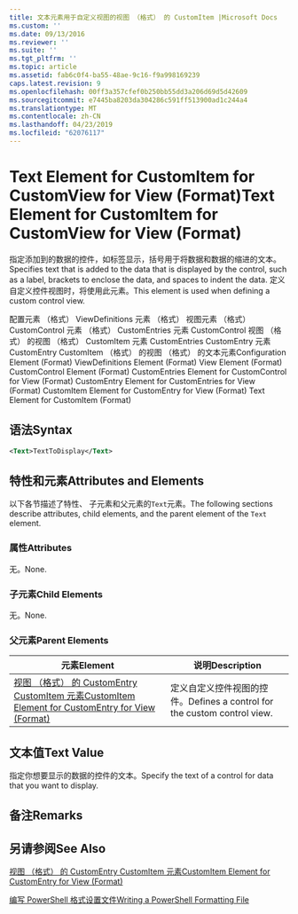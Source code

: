 ```yaml
---
title: 文本元素用于自定义视图的视图 （格式） 的 CustomItem |Microsoft Docs
ms.custom: ''
ms.date: 09/13/2016
ms.reviewer: ''
ms.suite: ''
ms.tgt_pltfrm: ''
ms.topic: article
ms.assetid: fab6c0f4-ba55-48ae-9c16-f9a998169239
caps.latest.revision: 9
ms.openlocfilehash: 00ff3a357cfef0b250bb55dd3a206d69d5d42609
ms.sourcegitcommit: e7445ba8203da304286c591ff513900ad1c244a4
ms.translationtype: MT
ms.contentlocale: zh-CN
ms.lasthandoff: 04/23/2019
ms.locfileid: "62076117"
---
```

# <a name="text-element-for-customitem-for-customview-for-view-format"></a><span data-ttu-id="f5ff4-102">Text Element for CustomItem for CustomView for View (Format)</span><span class="sxs-lookup"><span data-stu-id="f5ff4-102">Text Element for CustomItem for CustomView for View (Format)</span></span>

<span data-ttu-id="f5ff4-103">指定添加到的数据的控件，如标签显示，括号用于将数据和数据的缩进的文本。</span><span class="sxs-lookup"><span data-stu-id="f5ff4-103">Specifies text that is added to the data that is displayed by the control, such as a label, brackets to enclose the data, and spaces to indent the data.</span></span> <span data-ttu-id="f5ff4-104">定义自定义控件视图时，将使用此元素。</span><span class="sxs-lookup"><span data-stu-id="f5ff4-104">This element is used when defining a custom control view.</span></span>

<span data-ttu-id="f5ff4-105">配置元素 （格式） ViewDefinitions 元素 （格式） 视图元素 （格式） CustomControl 元素 （格式） CustomEntries 元素 CustomControl 视图 （格式） 的视图 （格式） CustomItem 元素 CustomEntries CustomEntry 元素CustomEntry CustomItem （格式） 的视图 （格式） 的文本元素</span><span class="sxs-lookup"><span data-stu-id="f5ff4-105">Configuration Element (Format) ViewDefinitions Element (Format) View Element (Format) CustomControl Element (Format) CustomEntries Element for CustomControl for View (Format) CustomEntry Element for CustomEntries for View (Format) CustomItem Element for CustomEntry for View (Format) Text Element for CustomItem (Format)</span></span>

## <a name="syntax"></a><span data-ttu-id="f5ff4-106">语法</span><span class="sxs-lookup"><span data-stu-id="f5ff4-106">Syntax</span></span>

```xml
<Text>TextToDisplay</Text>
```

## <a name="attributes-and-elements"></a><span data-ttu-id="f5ff4-107">特性和元素</span><span class="sxs-lookup"><span data-stu-id="f5ff4-107">Attributes and Elements</span></span>

<span data-ttu-id="f5ff4-108">以下各节描述了特性、 子元素和父元素的`Text`元素。</span><span class="sxs-lookup"><span data-stu-id="f5ff4-108">The following sections describe attributes, child elements, and the parent element of the `Text` element.</span></span>

### <a name="attributes"></a><span data-ttu-id="f5ff4-109">属性</span><span class="sxs-lookup"><span data-stu-id="f5ff4-109">Attributes</span></span>

<span data-ttu-id="f5ff4-110">无。</span><span class="sxs-lookup"><span data-stu-id="f5ff4-110">None.</span></span>

### <a name="child-elements"></a><span data-ttu-id="f5ff4-111">子元素</span><span class="sxs-lookup"><span data-stu-id="f5ff4-111">Child Elements</span></span>

<span data-ttu-id="f5ff4-112">无。</span><span class="sxs-lookup"><span data-stu-id="f5ff4-112">None.</span></span>

### <a name="parent-elements"></a><span data-ttu-id="f5ff4-113">父元素</span><span class="sxs-lookup"><span data-stu-id="f5ff4-113">Parent Elements</span></span>

|<span data-ttu-id="f5ff4-114">元素</span><span class="sxs-lookup"><span data-stu-id="f5ff4-114">Element</span></span>|<span data-ttu-id="f5ff4-115">说明</span><span class="sxs-lookup"><span data-stu-id="f5ff4-115">Description</span></span>|
|-------------|-----------------|
|[<span data-ttu-id="f5ff4-116">视图 （格式） 的 CustomEntry CustomItem 元素</span><span class="sxs-lookup"><span data-stu-id="f5ff4-116">CustomItem Element for CustomEntry for View (Format)</span></span>](./customitem-element-for-customentry-for-customcontrol-for-view-format.md)|<span data-ttu-id="f5ff4-117">定义自定义控件视图的控件。</span><span class="sxs-lookup"><span data-stu-id="f5ff4-117">Defines a control for the custom control view.</span></span>|

## <a name="text-value"></a><span data-ttu-id="f5ff4-118">文本值</span><span class="sxs-lookup"><span data-stu-id="f5ff4-118">Text Value</span></span>

<span data-ttu-id="f5ff4-119">指定你想要显示的数据的控件的文本。</span><span class="sxs-lookup"><span data-stu-id="f5ff4-119">Specify the text of a control for data that you want to display.</span></span>

## <a name="remarks"></a><span data-ttu-id="f5ff4-120">备注</span><span class="sxs-lookup"><span data-stu-id="f5ff4-120">Remarks</span></span>

## <a name="see-also"></a><span data-ttu-id="f5ff4-121">另请参阅</span><span class="sxs-lookup"><span data-stu-id="f5ff4-121">See Also</span></span>

[<span data-ttu-id="f5ff4-122">视图 （格式） 的 CustomEntry CustomItem 元素</span><span class="sxs-lookup"><span data-stu-id="f5ff4-122">CustomItem Element for CustomEntry for View (Format)</span></span>](./customitem-element-for-customentry-for-customcontrol-for-view-format.md)

[<span data-ttu-id="f5ff4-123">编写 PowerShell 格式设置文件</span><span class="sxs-lookup"><span data-stu-id="f5ff4-123">Writing a PowerShell Formatting File</span></span>](./writing-a-powershell-formatting-file.md)
